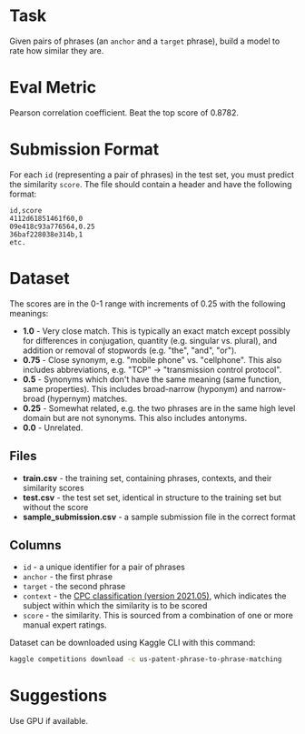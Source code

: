 # Task

Given pairs of phrases (an `anchor` and a `target` phrase), build a model to rate how similar they are.  

# Eval Metric

Pearson correlation coefficient. Beat the top score of 0.8782.

# Submission Format

For each `id` (representing a pair of phrases) in the test set, you must predict the similarity `score`. The file should contain a header and have the following format:

```
id,score
4112d61851461f60,0
09e418c93a776564,0.25
36baf228038e314b,1
etc.

```

# Dataset

The scores are in the 0-1 range with increments of 0.25 with the following meanings:

- **1.0** - Very close match. This is typically an exact match except possibly for differences in conjugation, quantity (e.g. singular vs. plural), and addition or removal of stopwords (e.g. "the", "and", "or").
- **0.75** - Close synonym, e.g. "mobile phone" vs. "cellphone". This also includes abbreviations, e.g. "TCP" -> "transmission control protocol".
- **0.5** - Synonyms which don't have the same meaning (same function, same properties). This includes broad-narrow (hyponym) and narrow-broad (hypernym) matches.
- **0.25** - Somewhat related, e.g. the two phrases are in the same high level domain but are not synonyms. This also includes antonyms.
- **0.0** - Unrelated.

Files
-----

- **train.csv** - the training set, containing phrases, contexts, and their similarity scores
- **test.csv** - the test set set, identical in structure to the training set but without the score
- **sample_submission.csv** - a sample submission file in the correct format

Columns
-------

- `id` - a unique identifier for a pair of phrases
- `anchor` - the first phrase
- `target` - the second phrase
- `context` - the [CPC classification (version 2021.05)](https://en.wikipedia.org/wiki/Cooperative_Patent_Classification), which indicates the subject within which the similarity is to be scored
- `score` - the similarity. This is sourced from a combination of one or more manual expert ratings.


Dataset can be downloaded using Kaggle CLI with this command:
```bash
kaggle competitions download -c us-patent-phrase-to-phrase-matching
```

# Suggestions
Use GPU if available.